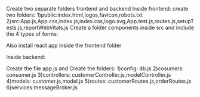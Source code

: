 Create two separate folders frontend and backend
Inside frontend:
create two folders:
     1)public:index.html,logos,favicon,robots.txt
     2)src:App.js,App.css,index.js,index.css,logo.svg,App.test.js,routes.js,setupTests.js,reportWebVitals.js
     Create a folder components inside src and include the 4 types of forms:
      
Also install react app inside the frontend folder


Inside backend:

Create the file app.js
    and
Create the folders:
1)config: db.js
2)cosumers: consumer.js
3)controllers: customerController.js,modelController.js
4)models: customer.js,model.js
5)routes: customerRoutes.js,orderRoutes.js
6)services:messageBroker.js
